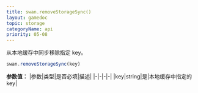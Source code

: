 ```yaml
---
title: swan.removeStorageSync()
layout: gamedoc
topic: storage
categoryName: api
priority: 05-08
---
```


从本地缓存中同步移除指定 key。


```js
swan.removeStorageSync(key)
```

**参数值：**
|参数|类型|是否必填|描述|
|-|-|-|-|
|key|string|是|本地缓存中指定的 key|
